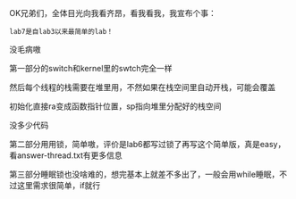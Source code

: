 OK兄弟们，全体目光向我看齐昂，看我看我，我宣布个事：

	lab7是自lab3以来最简单的lab！

没毛病嗷

第一部分的switch和kernel里的swtch完全一样

然后每个线程的栈需要在堆里用，不然如果在栈空间里自动开栈，可能会覆盖

初始化直接ra变成函数指针位置，sp指向堆里分配好的栈空间

没多少代码

第二部分用用锁，简单嗷，评价是lab6都写过锁了再写这个简单版，真是easy，看answer-thread.txt有更多信息

第三部分睡眠锁也没啥难的，想完基本上就差不多出了，一般会用while睡眠，不过这里需求很简单，if就行

